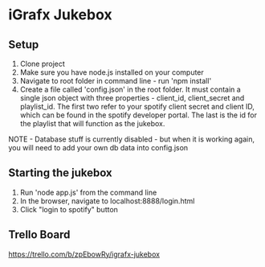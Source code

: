 # iGrafx Jukebox


## Setup
1. Clone project
2. Make sure you have node.js installed on your computer
3. Navigate to root folder in command line - run 'npm install'
4. Create a file called 'config.json' in the root folder.  It must contain a single json object with three properties - client_id,    client_secret and playlist_id.  The first two refer to your spotify client secret and client ID, which can be found in the spotify developer portal.  The last is the id for the playlist that will function as the jukebox.

NOTE - Database stuff is currently disabled - but when it is working again, you will need to add your own db data into config.json

## Starting the jukebox
1. Run 'node app.js' from the command line
2. In the browser, navigate to localhost:8888/login.html 
3. Click "login to spotify" button

## Trello Board

https://trello.com/b/zpEbowRy/igrafx-jukebox
